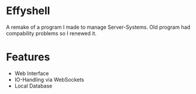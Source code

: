 
# Effyshell

A remake of a program I made to manage Server-Systems.
Old program had compability problems so I renewed it.

# Features

- Web Interface
- IO-Handling via WebSockets
- Local Database
